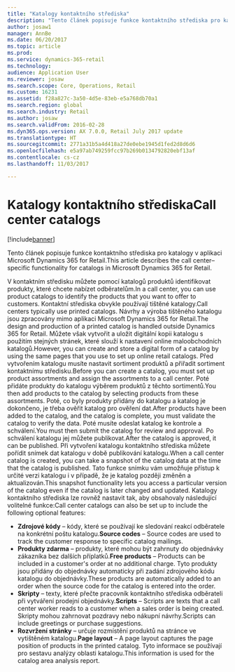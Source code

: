 ```yaml
---
title: "Katalogy kontaktního střediska"
description: "Tento článek popisuje funkce kontaktního střediska pro katalogy v aplikaci Microsoft Dynamics 365 for Retail."
author: josaw1
manager: AnnBe
ms.date: 06/20/2017
ms.topic: article
ms.prod: 
ms.service: dynamics-365-retail
ms.technology: 
audience: Application User
ms.reviewer: josaw
ms.search.scope: Core, Operations, Retail
ms.custom: 16231
ms.assetid: f28a827c-3a50-4d5e-83eb-e5a768db70a1
ms.search.region: global
ms.search.industry: Retail
ms.author: josaw
ms.search.validFrom: 2016-02-28
ms.dyn365.ops.version: AX 7.0.0, Retail July 2017 update
ms.translationtype: HT
ms.sourcegitcommit: 2771a31b5a4d418a27de0ebe1945d1fed2d8d6d6
ms.openlocfilehash: e5a97ab749259fcc97b269b0134792820ebf13af
ms.contentlocale: cs-cz
ms.lasthandoff: 11/03/2017

---
```


# <a name="call-center-catalogs"></a><span data-ttu-id="4ea6c-103">Katalogy kontaktního střediska</span><span class="sxs-lookup"><span data-stu-id="4ea6c-103">Call center catalogs</span></span>

[!include[banner](includes/banner.md)]


<span data-ttu-id="4ea6c-104">Tento článek popisuje funkce kontaktního střediska pro katalogy v aplikaci Microsoft Dynamics 365 for Retail.</span><span class="sxs-lookup"><span data-stu-id="4ea6c-104">This article describes the call center–specific functionality for catalogs in Microsoft Dynamics 365 for Retail.</span></span>

<span data-ttu-id="4ea6c-105">V kontaktním středisku můžete pomocí katalogů produktů identifikovat produkty, které chcete nabízet odběratelům.</span><span class="sxs-lookup"><span data-stu-id="4ea6c-105">In a call center, you can use product catalogs to identify the products that you want to offer to customers.</span></span> <span data-ttu-id="4ea6c-106">Kontaktní střediska obvykle používají tištěné katalogy.</span><span class="sxs-lookup"><span data-stu-id="4ea6c-106">Call centers typically use printed catalogs.</span></span> <span data-ttu-id="4ea6c-107">Návrhy a výroba tištěného katalogu jsou zpracovány mimo aplikaci Microsoft Dynamics 365 for Retail.</span><span class="sxs-lookup"><span data-stu-id="4ea6c-107">The design and production of a printed catalog is handled outside Dynamics 365 for Retail.</span></span> <span data-ttu-id="4ea6c-108">Můžete však vytvořit a uložit digitální kopii katalogu s použitím stejných stránek, které slouží k nastavení online maloobchodních katalogů.</span><span class="sxs-lookup"><span data-stu-id="4ea6c-108">However, you can create and store a digital form of a catalog by using the same pages that you use to set up online retail catalogs.</span></span> <span data-ttu-id="4ea6c-109">Před vytvořením katalogu musíte nastavit sortiment produktů a přiřadit sortiment kontaktnímu středisku.</span><span class="sxs-lookup"><span data-stu-id="4ea6c-109">Before you can create a catalog, you must set up product assortments and assign the assortments to a call center.</span></span> <span data-ttu-id="4ea6c-110">Poté přidáte produkty do katalogu výběrem produktů z těchto sortimentů.</span><span class="sxs-lookup"><span data-stu-id="4ea6c-110">You then add products to the catalog by selecting products from these assortments.</span></span> <span data-ttu-id="4ea6c-111">Poté, co byly produkty přidány do katalogu a katalog je dokončeno, je třeba ověřit katalog pro ověření dat.</span><span class="sxs-lookup"><span data-stu-id="4ea6c-111">After products have been added to the catalog, and the catalog is complete, you must validate the catalog to verify the data.</span></span> <span data-ttu-id="4ea6c-112">Poté musíte odeslat katalog ke kontrole a schválení.</span><span class="sxs-lookup"><span data-stu-id="4ea6c-112">You must then submit the catalog for review and approval.</span></span> <span data-ttu-id="4ea6c-113">Po schválení katalogu jej můžete publikovat.</span><span class="sxs-lookup"><span data-stu-id="4ea6c-113">After the catalog is approved, it can be published.</span></span> <span data-ttu-id="4ea6c-114">Při vytvoření katalogu kontaktního střediska můžete pořídit snímek dat katalogu v době publikování katalogu.</span><span class="sxs-lookup"><span data-stu-id="4ea6c-114">When a call center catalog is created, you can take a snapshot of the catalog data at the time that the catalog is published.</span></span> <span data-ttu-id="4ea6c-115">Tato funkce snímku vám umožňuje přístup k určité verzi katalogu i v případě, že je katalog později změněn a aktualizován.</span><span class="sxs-lookup"><span data-stu-id="4ea6c-115">This snapshot functionality lets you access a particular version of the catalog even if the catalog is later changed and updated.</span></span> <span data-ttu-id="4ea6c-116">Katalogy kontaktního střediska lze rovněž nastavit tak, aby obsahovaly následující volitelné funkce:</span><span class="sxs-lookup"><span data-stu-id="4ea6c-116">Call center catalogs can also be set up to include the following optional features:</span></span>

-   <span data-ttu-id="4ea6c-117">**Zdrojové kódy** – kódy, které se používají ke sledování reakcí odběratele na konkrétní poštu katalogu.</span><span class="sxs-lookup"><span data-stu-id="4ea6c-117">**Source codes** – Source codes are used to track the customer response to specific catalog mailings.</span></span>
-   <span data-ttu-id="4ea6c-118">**Produkty zdarma** – produkty, které mohou být zahrnuty do objednávky zákazníka bez dalších příplatků.</span><span class="sxs-lookup"><span data-stu-id="4ea6c-118">**Free products** – Products can be included in a customer's order at no additional charge.</span></span> <span data-ttu-id="4ea6c-119">Tyto produkty jsou přidány do objednávky automaticky při zadání zdrojového kódu katalogu do objednávky.</span><span class="sxs-lookup"><span data-stu-id="4ea6c-119">These products are automatically added to an order when the source code for the catalog is entered into the order.</span></span>
-   <span data-ttu-id="4ea6c-120">**Skripty** – texty, které přečte pracovník kontaktního střediska odběrateli při vytváření prodejní objednávky.</span><span class="sxs-lookup"><span data-stu-id="4ea6c-120">**Scripts** – Scripts are texts that a call center worker reads to a customer when a sales order is being created.</span></span> <span data-ttu-id="4ea6c-121">Skripty mohou zahrnovat pozdravy nebo nákupní návrhy.</span><span class="sxs-lookup"><span data-stu-id="4ea6c-121">Scripts can include greetings or purchase suggestions.</span></span>
-   <span data-ttu-id="4ea6c-122">**Rozvržení stránky** – určuje rozmístění produktů na stránce ve vytištěném katalogu.</span><span class="sxs-lookup"><span data-stu-id="4ea6c-122">**Page layout** – A page layout captures the page position of products in the printed catalog.</span></span> <span data-ttu-id="4ea6c-123">Tyto informace se používají pro sestavu analýzy oblasti katalogu.</span><span class="sxs-lookup"><span data-stu-id="4ea6c-123">This information is used for the catalog area analysis report.</span></span>





